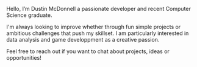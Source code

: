 Hello, I’m Dustin McDonnell a passionate developer and recent Computer Science graduate.

I'm always looking to improve whether through fun simple projects or ambitious challenges that push my skillset.
I am particularly interested in data analysis and game developpment as a creative passion.

Feel free to reach out if you want to chat about projects, ideas or opportunities!
